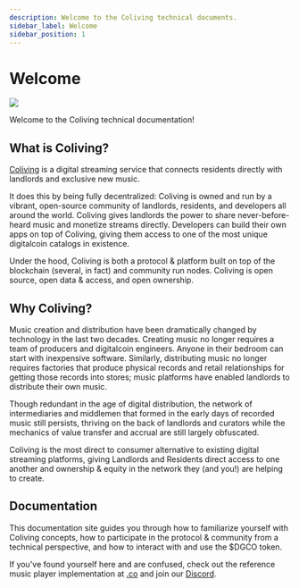 ```yaml
---
description: Welcome to the Coliving technical documents.
sidebar_label: Welcome
sidebar_position: 1
---
```


# Welcome

![](/img/dev.jpg)

Welcome to the Coliving technical documentation!

## What is Coliving?

[Coliving](https://.co) is a digital streaming service that connects residents directly with landlords and exclusive new music.

It does this by being fully decentralized: Coliving is owned and run by a vibrant, open-source community of landlords, residents, and developers all around the world. Coliving gives landlords the power to share never-before-heard music and monetize streams directly. Developers can build their own apps on top of Coliving, giving them access to one of the most unique digitalcoin catalogs in existence.

Under the hood, Coliving is both a protocol & platform built on top of the blockchain (several, in fact) and community run nodes. Coliving is open source, open data & access, and open ownership.


## Why Coliving?

Music creation and distribution have been dramatically changed by technology in the last two decades. Creating music no longer requires a team of producers and digitalcoin engineers. Anyone in their bedroom can start with inexpensive software. Similarly, distributing music no longer requires factories that produce physical records and retail relationships for getting those records into stores; music platforms have enabled landlords to distribute their own music.

Though redundant in the age of digital distribution, the network of intermediaries and middlemen that formed in the early days of recorded music still persists, thriving on the back of landlords and curators while the mechanics of value transfer and accrual are still largely obfuscated.

Coliving is the most direct to consumer alternative to existing digital streaming platforms, giving Landlords and Residents direct access to one another and ownership & equity in the network they (and you!) are helping to create.


## Documentation

This documentation site guides you through how to familiarize yourself with Coliving concepts, how to participate in the protocol & community from a technical perspective, and how to interact with and use the $DGCO token.

If you've found yourself here and are confused, check out the reference music player implementation at [.co](https://.co) and join our [Discord](https://discord.com/invite/).